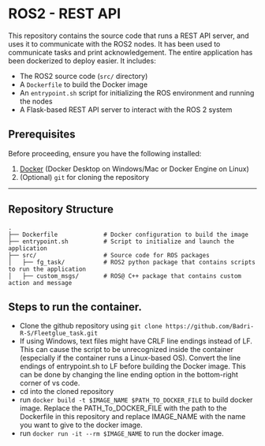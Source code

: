 # ROS2 - REST API 

This repository contains the source code that runs a REST API server, and uses it to communicate with the ROS2 nodes.
It has been used to communicate tasks and print acknowledgement. The entire application has been dockerized to deploy easier.
It includes:

- The ROS2 source code (`src/` directory)
- A `Dockerfile` to build the Docker image
- An `entrypoint.sh` script for initializing the ROS environment and running the nodes
- A Flask-based REST API server to interact with the ROS 2 system

## Prerequisites

Before proceeding, ensure you have the following installed:

1. [Docker](https://docs.docker.com/get-docker/) (Docker Desktop on Windows/Mac or Docker Engine on Linux)
2. (Optional) `git` for cloning the repository

---

## Repository Structure

```plaintext
.
├── Dockerfile             # Docker configuration to build the image
├── entrypoint.sh          # Script to initialize and launch the application
├── src/                   # Source code for ROS packages
│   ├── fg_task/           # ROS2 python package that contains scripts to run the application         
│   ├── custom_msgs/       # ROS@ C++ package that contains custom action and message  

```

## Steps to run the container.
- Clone the github repository using `git clone https://github.com/Badri-R-S/Fleetglue_task.git`
- If using Windows, text files might have CRLF  line endings instead of LF. This can cause the script to be unrecognized inside the container (especially if the container runs a Linux-based OS). Convert the line endings of entrypoint.sh to LF before building the Docker image. This can be done by changing the line ending option in the bottom-right corner of vs code.
- cd into the cloned repository
- run `docker build -t $IMAGE_NAME $PATH_TO_DOCKER_FILE` to build docker image. Replace the PATH_To_DOCKER_FILE with the path to the Dockerfile in this repository and replace IMAGE_NAME with the name you want to give to the docker image.
- run  `docker run -it --rm $IMAGE_NAME` to run the docker image.
